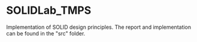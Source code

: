 # SOLIDLab_TMPS
Implementation of SOLID design principles. The report and implementation can be found in the "src" folder.
